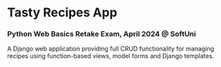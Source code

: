 # Tasty Recipes App

### Python Web Basics Retake Exam, April 2024 @ SoftUni

A Django web application providing full CRUD functionality for managing recipes using function-based views, model forms and Django templates.
